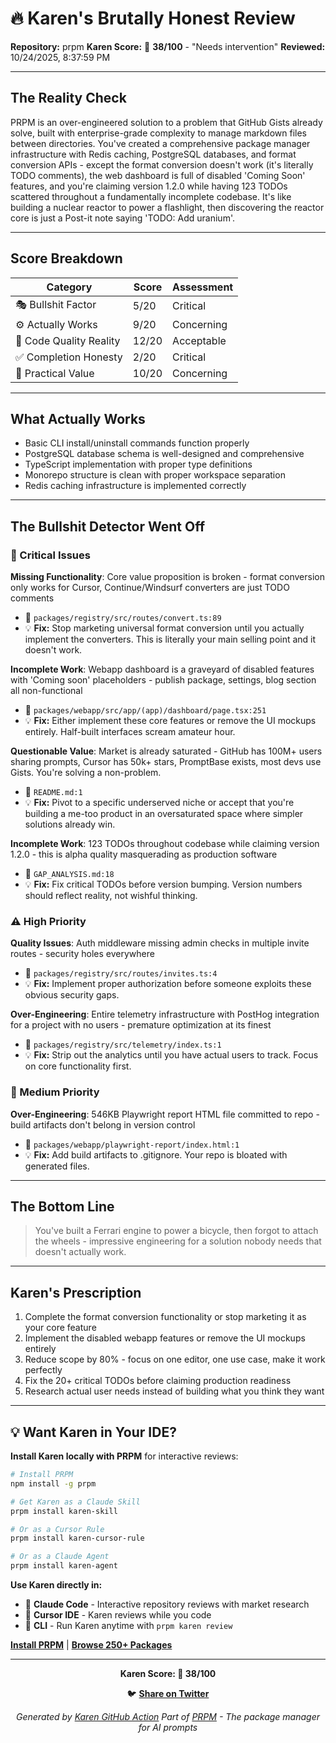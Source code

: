 # 🔥 Karen's Brutally Honest Review

**Repository:** prpm
**Karen Score:** 🚨 **38/100** - "Needs intervention"
**Reviewed:** 10/24/2025, 8:37:59 PM

---

## The Reality Check

PRPM is an over-engineered solution to a problem that GitHub Gists already solve, built with enterprise-grade complexity to manage markdown files between directories. You've created a comprehensive package manager infrastructure with Redis caching, PostgreSQL databases, and format conversion APIs - except the format conversion doesn't work (it's literally TODO comments), the web dashboard is full of disabled 'Coming Soon' features, and you're claiming version 1.2.0 while having 123 TODOs scattered throughout a fundamentally incomplete codebase. It's like building a nuclear reactor to power a flashlight, then discovering the reactor core is just a Post-it note saying 'TODO: Add uranium'.

---

## Score Breakdown

| Category | Score | Assessment |
|----------|-------|------------|
| 🎭 Bullshit Factor | 5/20 | Critical |
| ⚙️ Actually Works | 9/20 | Concerning |
| 💎 Code Quality Reality | 12/20 | Acceptable |
| ✅ Completion Honesty | 2/20 | Critical |
| 🎯 Practical Value | 10/20 | Concerning |

---

## What Actually Works

- Basic CLI install/uninstall commands function properly
- PostgreSQL database schema is well-designed and comprehensive
- TypeScript implementation with proper type definitions
- Monorepo structure is clean with proper workspace separation
- Redis caching infrastructure is implemented correctly

---

## The Bullshit Detector Went Off

### 🚨 Critical Issues

**Missing Functionality**: Core value proposition is broken - format conversion only works for Cursor, Continue/Windsurf converters are just TODO comments
- 📁 `packages/registry/src/routes/convert.ts:89`
- 💡 **Fix:** Stop marketing universal format conversion until you actually implement the converters. This is literally your main selling point and it doesn't work.

**Incomplete Work**: Webapp dashboard is a graveyard of disabled features with 'Coming soon' placeholders - publish package, settings, blog section all non-functional
- 📁 `packages/webapp/src/app/(app)/dashboard/page.tsx:251`
- 💡 **Fix:** Either implement these core features or remove the UI mockups entirely. Half-built interfaces scream amateur hour.

**Questionable Value**: Market is already saturated - GitHub has 100M+ users sharing prompts, Cursor has 50k+ stars, PromptBase exists, most devs use Gists. You're solving a non-problem.
- 📁 `README.md:1`
- 💡 **Fix:** Pivot to a specific underserved niche or accept that you're building a me-too product in an oversaturated space where simpler solutions already win.

**Incomplete Work**: 123 TODOs throughout codebase while claiming version 1.2.0 - this is alpha quality masquerading as production software
- 📁 `GAP_ANALYSIS.md:18`
- 💡 **Fix:** Fix critical TODOs before version bumping. Version numbers should reflect reality, not wishful thinking.

### ⚠️ High Priority

**Quality Issues**: Auth middleware missing admin checks in multiple invite routes - security holes everywhere
- 📁 `packages/registry/src/routes/invites.ts:4`
- 💡 **Fix:** Implement proper authorization before someone exploits these obvious security gaps.

**Over-Engineering**: Entire telemetry infrastructure with PostHog integration for a project with no users - premature optimization at its finest
- 📁 `packages/registry/src/telemetry/index.ts:1`
- 💡 **Fix:** Strip out the analytics until you have actual users to track. Focus on core functionality first.

### 📝 Medium Priority

**Over-Engineering**: 546KB Playwright report HTML file committed to repo - build artifacts don't belong in version control
- 📁 `packages/webapp/playwright-report/index.html:1`
- 💡 **Fix:** Add build artifacts to .gitignore. Your repo is bloated with generated files.



---

## The Bottom Line

> You've built a Ferrari engine to power a bicycle, then forgot to attach the wheels - impressive engineering for a solution nobody needs that doesn't actually work.

---

## Karen's Prescription

1. Complete the format conversion functionality or stop marketing it as your core feature
2. Implement the disabled webapp features or remove the UI mockups entirely
3. Reduce scope by 80% - focus on one editor, one use case, make it work perfectly
4. Fix the 20+ critical TODOs before claiming production readiness
5. Research actual user needs instead of building what you think they want

---

## 💡 Want Karen in Your IDE?

**Install Karen locally with PRPM** for interactive reviews:

```bash
# Install PRPM
npm install -g prpm

# Get Karen as a Claude Skill
prpm install karen-skill

# Or as a Cursor Rule
prpm install karen-cursor-rule

# Or as a Claude Agent
prpm install karen-agent
```

**Use Karen directly in:**
- 🤖 **Claude Code** - Interactive repository reviews with market research
- 🎯 **Cursor IDE** - Karen reviews while you code
- 💬 **CLI** - Run Karen anytime with `prpm karen review`

**[Install PRPM](https://github.com/khaliqgant/prompt-package-manager)** | **[Browse 250+ Packages](https://prpm.dev)**

---

<div align="center">

**Karen Score: 🚨 38/100**

🐦 **[Share on Twitter](https://twitter.com/intent/tweet?text=Karen%20just%20roasted%20my%20project%20and%20gave%20it%20a%2038%2F100%20%F0%9F%9A%A8%0A%0A%22Needs%20intervention%22%0A%0AYou've%20built%20a%20Ferrari%20engine%20to%20power%20a%20bicycle%2C%20then%20forgot%20to%20attach%20the%20wheels%20-%20impressive%20engineering%20for%20a%20solution%20nobody%20needs%20that%20doesn't%20actually%20work.%0A%0Ahttps%3A%2F%2Fgithub.com%2Fkhaliqgant%2Fkaren-action%0A%0A%23KarenScore%20%23PRPM)**

*Generated by [Karen GitHub Action](https://github.com/khaliqgant/karen-action)*
*Part of [PRPM](https://github.com/khaliqgant/prompt-package-manager) - The package manager for AI prompts*

</div>
